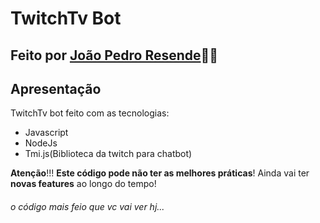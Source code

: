 # TwitchTv Bot
## Feito por [João Pedro Resende](https://linkedin.com/in/jpresdev)👨‍💻

## Apresentação

TwitchTv bot feito com as tecnologias:

* Javascript
* NodeJs
* Tmi.js(Biblioteca da twitch para chatbot)

**Atenção**!!! **Este código pode não ter as melhores práticas**! Ainda vai ter **novas features** ao longo do tempo!

###### o código mais feio que vc vai ver hj...
